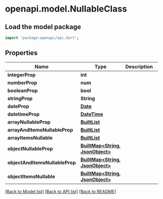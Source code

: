 # openapi.model.NullableClass

## Load the model package
```dart
import 'package:openapi/api.dart';
```

## Properties
Name | Type | Description | Notes
------------ | ------------- | ------------- | -------------
**integerProp** | **int** |  | [optional] 
**numberProp** | **num** |  | [optional] 
**booleanProp** | **bool** |  | [optional] 
**stringProp** | **String** |  | [optional] 
**dateProp** | [**Date**](Date.md) |  | [optional] 
**datetimeProp** | [**DateTime**](DateTime.md) |  | [optional] 
**arrayNullableProp** | [**BuiltList<JsonObject>**](JsonObject.md) |  | [optional] 
**arrayAndItemsNullableProp** | [**BuiltList<JsonObject>**](JsonObject.md) |  | [optional] 
**arrayItemsNullable** | [**BuiltList<JsonObject>**](JsonObject.md) |  | [optional] 
**objectNullableProp** | [**BuiltMap<String, JsonObject>**](JsonObject.md) |  | [optional] 
**objectAndItemsNullableProp** | [**BuiltMap<String, JsonObject>**](JsonObject.md) |  | [optional] 
**objectItemsNullable** | [**BuiltMap<String, JsonObject>**](JsonObject.md) |  | [optional] 

[[Back to Model list]](../README.md#documentation-for-models) [[Back to API list]](../README.md#documentation-for-api-endpoints) [[Back to README]](../README.md)


